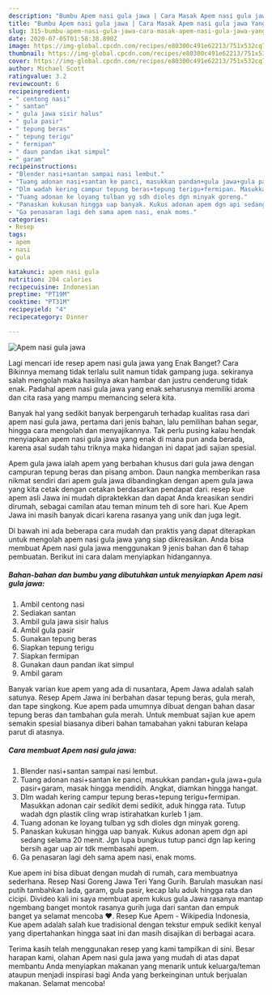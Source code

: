 ```yaml
---
description: "Bumbu Apem nasi gula jawa | Cara Masak Apem nasi gula jawa Yang Enak Dan Lezat"
title: "Bumbu Apem nasi gula jawa | Cara Masak Apem nasi gula jawa Yang Enak Dan Lezat"
slug: 315-bumbu-apem-nasi-gula-jawa-cara-masak-apem-nasi-gula-jawa-yang-enak-dan-lezat
date: 2020-07-05T01:58:38.890Z
image: https://img-global.cpcdn.com/recipes/e80300c491e62213/751x532cq70/apem-nasi-gula-jawa-foto-resep-utama.jpg
thumbnail: https://img-global.cpcdn.com/recipes/e80300c491e62213/751x532cq70/apem-nasi-gula-jawa-foto-resep-utama.jpg
cover: https://img-global.cpcdn.com/recipes/e80300c491e62213/751x532cq70/apem-nasi-gula-jawa-foto-resep-utama.jpg
author: Michael Scott
ratingvalue: 3.2
reviewcount: 6
recipeingredient:
- " centong nasi"
- " santan"
- " gula jawa sisir halus"
- " gula pasir"
- " tepung beras"
- " tepung terigu"
- " fermipan"
- " daun pandan ikat simpul"
- " garam"
recipeinstructions:
- "Blender nasi+santan sampai nasi lembut."
- "Tuang adonan nasi+santan ke panci, masukkan pandan+gula jawa+gula pasir+garam, masak hingga mendidih. Angkat, diamkan hingga hangat."
- "Dlm wadah kering campur tepung beras+tepung terigu+fermipan. Masukkan adonan cair sedikit demi sedikit, aduk hingga rata. Tutup wadah dgn plastik cling wrap istirahatkan kurleb 1 jam."
- "Tuang adonan ke loyang tulban yg sdh dioles dgn minyak goreng."
- "Panaskan kukusan hingga uap banyak. Kukus adonan apem dgn api sedang selama 20 menit. Jgn lupa bungkus tutup panci dgn lap kering bersih agar uap air tdk membasahi apem."
- "Ga penasaran lagi deh sama apem nasi, enak moms."
categories:
- Resep
tags:
- apem
- nasi
- gula

katakunci: apem nasi gula 
nutrition: 204 calories
recipecuisine: Indonesian
preptime: "PT19M"
cooktime: "PT31M"
recipeyield: "4"
recipecategory: Dinner

---
```



![Apem nasi gula jawa](https://img-global.cpcdn.com/recipes/e80300c491e62213/751x532cq70/apem-nasi-gula-jawa-foto-resep-utama.jpg)

Lagi mencari ide resep apem nasi gula jawa yang Enak Banget? Cara Bikinnya memang tidak terlalu sulit namun tidak gampang juga. sekiranya salah mengolah maka hasilnya akan hambar dan justru cenderung tidak enak. Padahal apem nasi gula jawa yang enak seharusnya memiliki aroma dan cita rasa yang mampu memancing selera kita.

Banyak hal yang sedikit banyak berpengaruh terhadap kualitas rasa dari apem nasi gula jawa, pertama dari jenis bahan, lalu pemilihan bahan segar, hingga cara mengolah dan menyajikannya. Tak perlu pusing kalau hendak menyiapkan apem nasi gula jawa yang enak di mana pun anda berada, karena asal sudah tahu triknya maka hidangan ini dapat jadi sajian spesial.

Apem gula jawa ialah apem yang berbahan khusus dari gula jawa dengan campuran tepung beras dan pisang ambon. Daun nangka memberikan rasa nikmat sendiri dari apem gula jawa dibandingkan dengan apem gula jawa yang kita cetak dengan cetakan berdasarkan pendapat dari. resep kue apem asli Jawa ini mudah dipraktekkan dan dapat Anda kreasikan sendiri dirumah, sebagai camilan atau teman minum teh di sore hari. Kue Apem Jawa ini masih banyak dicari karena rasanya yang unik dan juga legit.


Di bawah ini ada beberapa cara mudah dan praktis yang dapat diterapkan untuk mengolah apem nasi gula jawa yang siap dikreasikan. Anda bisa membuat Apem nasi gula jawa menggunakan 9 jenis bahan dan 6 tahap pembuatan. Berikut ini cara dalam menyiapkan hidangannya.

<!--inarticleads1-->

##### Bahan-bahan dan bumbu yang dibutuhkan untuk menyiapkan Apem nasi gula jawa:

1. Ambil  centong nasi
1. Sediakan  santan
1. Ambil  gula jawa sisir halus
1. Ambil  gula pasir
1. Gunakan  tepung beras
1. Siapkan  tepung terigu
1. Siapkan  fermipan
1. Gunakan  daun pandan ikat simpul
1. Ambil  garam


Banyak varian kue apem yang ada di nusantara, Apem Jawa adalah salah satunya. Resep Apem Jawa ini berbahan dasar tepung beras, gula merah, dan tape singkong. Kue apem pada umumnya dibuat dengan bahan dasar tepung beras dan tambahan gula merah. Untuk membuat sajian kue apem semakin spesial biasanya diberi bahan tamabahan yakni taburan kelapa parut di atasnya. 

<!--inarticleads2-->

##### Cara membuat Apem nasi gula jawa:

1. Blender nasi+santan sampai nasi lembut.
1. Tuang adonan nasi+santan ke panci, masukkan pandan+gula jawa+gula pasir+garam, masak hingga mendidih. Angkat, diamkan hingga hangat.
1. Dlm wadah kering campur tepung beras+tepung terigu+fermipan. Masukkan adonan cair sedikit demi sedikit, aduk hingga rata. Tutup wadah dgn plastik cling wrap istirahatkan kurleb 1 jam.
1. Tuang adonan ke loyang tulban yg sdh dioles dgn minyak goreng.
1. Panaskan kukusan hingga uap banyak. Kukus adonan apem dgn api sedang selama 20 menit. Jgn lupa bungkus tutup panci dgn lap kering bersih agar uap air tdk membasahi apem.
1. Ga penasaran lagi deh sama apem nasi, enak moms.


Kue apem ini bisa dibuat dengan mudah di rumah, cara membuatnya sederhana. Resep Nasi Goreng Jawa Teri Yang Gurih. Barulah masukan nasi putih tambahkan lada, garam, gula pasir, kecap lalu aduk hingga rata dan cicipi. Divideo kali ini saya membuat apem kukus gula Jawa rasanya mantap ngembang banget montok rasanya gurih juga dari santan dan empuk banget ya selamat mencoba ❤. Resep Kue Apem - Wikipedia Indonesia, Kue apem adalah salah kue tradisional dengan tekstur empuk sedikit kenyal yang dipertahankan hingga saat ini dan masih disajikan di berbagai acara. 

Terima kasih telah menggunakan resep yang kami tampilkan di sini. Besar harapan kami, olahan Apem nasi gula jawa yang mudah di atas dapat membantu Anda menyiapkan makanan yang menarik untuk keluarga/teman ataupun menjadi inspirasi bagi Anda yang berkeinginan untuk berjualan makanan. Selamat mencoba!
